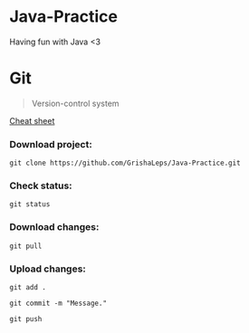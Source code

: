 # Java-Practice
Having fun with Java <3

# Git
> Version-control system

[Cheat sheet](http://overapi.com/static/cs/git-cheat-sheet.pdf)

### Download project:
```git clone https://github.com/GrishaLeps/Java-Practice.git```

### Check status:
```git status```

### Download changes:
```git pull```

### Upload changes:
```git add .```

```git commit -m "Message."```

```git push```
